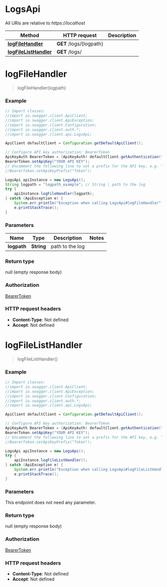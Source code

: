 # LogsApi

All URIs are relative to *https://localhost*

Method | HTTP request | Description
------------- | ------------- | -------------
[**logFileHandler**](LogsApi.md#logFileHandler) | **GET** /logs/{logpath} | 
[**logFileListHandler**](LogsApi.md#logFileListHandler) | **GET** /logs/ | 


<a name="logFileHandler"></a>
# **logFileHandler**
> logFileHandler(logpath)



### Example
```java
// Import classes:
//import io.swagger.client.ApiClient;
//import io.swagger.client.ApiException;
//import io.swagger.client.Configuration;
//import io.swagger.client.auth.*;
//import io.swagger.client.api.LogsApi;

ApiClient defaultClient = Configuration.getDefaultApiClient();

// Configure API key authorization: BearerToken
ApiKeyAuth BearerToken = (ApiKeyAuth) defaultClient.getAuthentication("BearerToken");
BearerToken.setApiKey("YOUR API KEY");
// Uncomment the following line to set a prefix for the API key, e.g. "Token" (defaults to null)
//BearerToken.setApiKeyPrefix("Token");

LogsApi apiInstance = new LogsApi();
String logpath = "logpath_example"; // String | path to the log
try {
    apiInstance.logFileHandler(logpath);
} catch (ApiException e) {
    System.err.println("Exception when calling LogsApi#logFileHandler");
    e.printStackTrace();
}
```

### Parameters

Name | Type | Description  | Notes
------------- | ------------- | ------------- | -------------
 **logpath** | **String**| path to the log |

### Return type

null (empty response body)

### Authorization

[BearerToken](../README.md#BearerToken)

### HTTP request headers

 - **Content-Type**: Not defined
 - **Accept**: Not defined

<a name="logFileListHandler"></a>
# **logFileListHandler**
> logFileListHandler()



### Example
```java
// Import classes:
//import io.swagger.client.ApiClient;
//import io.swagger.client.ApiException;
//import io.swagger.client.Configuration;
//import io.swagger.client.auth.*;
//import io.swagger.client.api.LogsApi;

ApiClient defaultClient = Configuration.getDefaultApiClient();

// Configure API key authorization: BearerToken
ApiKeyAuth BearerToken = (ApiKeyAuth) defaultClient.getAuthentication("BearerToken");
BearerToken.setApiKey("YOUR API KEY");
// Uncomment the following line to set a prefix for the API key, e.g. "Token" (defaults to null)
//BearerToken.setApiKeyPrefix("Token");

LogsApi apiInstance = new LogsApi();
try {
    apiInstance.logFileListHandler();
} catch (ApiException e) {
    System.err.println("Exception when calling LogsApi#logFileListHandler");
    e.printStackTrace();
}
```

### Parameters
This endpoint does not need any parameter.

### Return type

null (empty response body)

### Authorization

[BearerToken](../README.md#BearerToken)

### HTTP request headers

 - **Content-Type**: Not defined
 - **Accept**: Not defined

